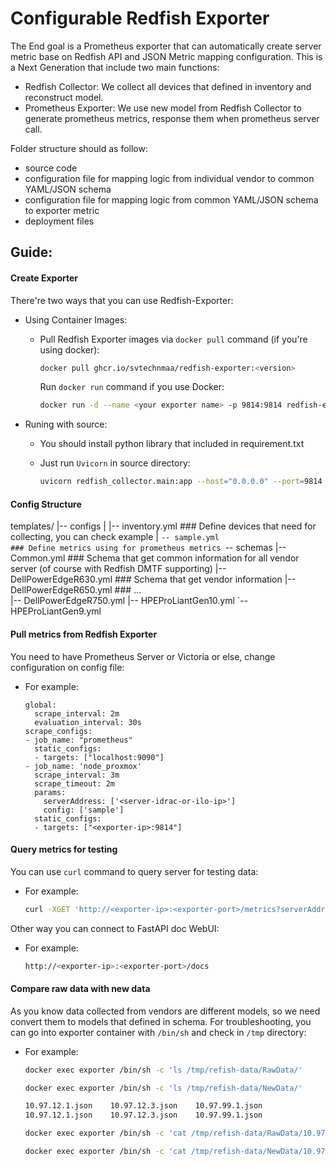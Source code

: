 # Configurable Redfish Exporter

The End goal is a Prometheus exporter that can automatically create server metric base on Redfish API and JSON Metric mapping configuration.
This is a Next Generation that include two main functions:
- Redfish Collector: We collect all devices that defined in inventory and reconstruct model.
- Prometheus Exporter: We use new model from Redfish Collector to generate prometheus metrics, response them when prometheus server call.

Folder structure should as follow:
- source code
- configuration file for mapping logic from individual vendor to common YAML/JSON schema
- configuration file for mapping logic from common YAML/JSON schema to exporter metric
- deployment files

## Guide:
#### Create Exporter
There're two ways that you can use Redfish-Exporter:
* Using Container Images:
  - Pull Redfish Exporter images via `docker pull` command (if you're using docker):

    ``` bash
    docker pull ghcr.io/svtechnmaa/redfish-exporter:<version>
    ```

    Run `docker run` command if you use Docker:

    ``` bash
    docker run -d --name <your exporter name> -p 9814:9814 redfish-exporter:<version>
    ```

* Runing with source:
  - You should install python library that included in requirement.txt
  - Just run `Uvicorn` in source directory:
    
    ``` bash
    uvicorn redfish_collector.main:app --host="0.0.0.0" --port=9814 --log-config="redfish_collector/logging/logging.yml"
    ```

#### Config Structure

templates/
|-- configs
|   |-- inventory.yml                            ### Define devices that need for collecting, you can check example
|   `-- sample.yml                               ### Define metrics using for prometheus metrics
`-- schemas
    |-- Common.yml                               ### Schema that get common information for all vendor server (of course with Redfish DMTF supporting)
    |-- DellPowerEdgeR630.yml                    ### Schema that get vendor information
    |-- DellPowerEdgeR650.yml                    ### ...       
    |-- DellPowerEdgeR750.yml
    |-- HPEProLiantGen10.yml
    `-- HPEProLiantGen9.yml

#### Pull metrics from Redfish Exporter
You need to have Prometheus Server or Victoria or else, change configuration on config file:
* For example:
  
    ```
    global:
      scrape_interval: 2m 
      evaluation_interval: 30s
    scrape_configs:
    - job_name: "prometheus"
      static_configs:
      - targets: ["localhost:9090"]
    - job_name: 'node_proxmox'
      scrape_interval: 3m
      scrape_timeout: 2m
      params:
        serverAddress: ['<server-idrac-or-ilo-ip>']
        config: ['sample']
      static_configs:
      - targets: ["<exporter-ip>:9814"]
    ```

#### Query metrics for testing
You can use `curl` command to query server for testing data:
* For example:

    ```bash
    curl -XGET 'http://<exporter-ip>:<exporter-port>/metrics?serverAddress=<server-ip>&config=<file name in config dir>'
    ```

Other way you can connect to FastAPI doc WebUI:
* For example:

    ```bash
    http://<exporter-ip>:<exporter-port>/docs
    ```

#### Compare raw data with new data
As you know data collected from vendors are different models, so we need convert them to models that defined in schema.
For troubleshooting, you can go into exporter container with `/bin/sh` and check in `/tmp` directory:
* For example:

    ```bash
    docker exec exporter /bin/sh -c 'ls /tmp/refish-data/RawData/'
    
    docker exec exporter /bin/sh -c 'ls /tmp/refish-data/NewData/'

    10.97.12.1.json    10.97.12.3.json    10.97.99.1.json
    10.97.12.1.json    10.97.12.3.json    10.97.99.1.json

    docker exec exporter /bin/sh -c 'cat /tmp/refish-data/RawData/10.97.99.1.json'

    docker exec exporter /bin/sh -c 'cat /tmp/refish-data/NewData/10.97.99.1.json'
    ```